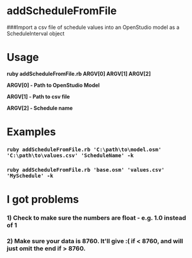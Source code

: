 addScheduleFromFile
==================

###Import a csv file of schedule values into an OpenStudio model as a ScheduleInterval object

# Usage
**ruby addScheduleFromFile.rb ARGV[0] ARGV[1] ARGV[2]**

**ARGV[0] - Path to OpenStudio Model**

**ARGV[1] - Path to csv file**

**ARGV[2] - Schedule name**

# Examples
### ```ruby addScheduleFromFile.rb 'C:\path\to\model.osm' 'C:\path\to\values.csv' 'ScheduleName' -k```
### ```ruby addScheduleFromFile.rb 'base.osm' 'values.csv' 'MySchedule' -k```

# I got problems
### 1) Check to make sure the numbers are float - e.g. 1.0 instead of 1
### 2) Make sure your data is 8760.  It'll give :(  if < 8760, and will just omit the end if > 8760.